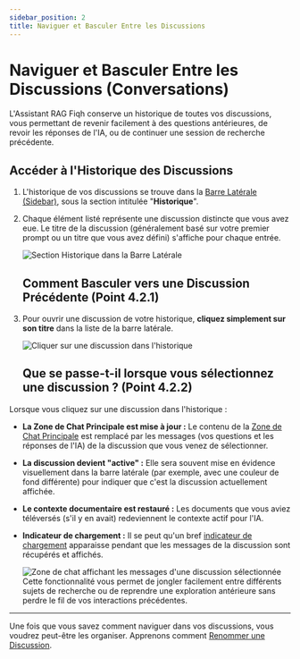 ```yaml
---
sidebar_position: 2
title: Naviguer et Basculer Entre les Discussions
---
```


# Naviguer et Basculer Entre les Discussions (Conversations)

L'Assistant RAG Fiqh conserve un historique de toutes vos discussions, vous permettant de revenir facilement à des questions antérieures, de revoir les réponses de l'IA, ou de continuer une session de recherche précédente.

## Accéder à l'Historique des Discussions

1.  L'historique de vos discussions se trouve dans la [Barre Latérale (Sidebar)](../interface-overview/sidebar.md), sous la section intitulée "**Historique**".
2.  Chaque élément listé représente une discussion distincte que vous avez eue. Le titre de la discussion (généralement basé sur votre premier prompt ou un titre que vous avez défini) s'affiche pour chaque entrée.

    ![Section Historique dans la Barre Latérale](/img/screenshot-sidebar-history-list.png)
    ## Comment Basculer vers une Discussion Précédente (Point 4.2.1)

1.  Pour ouvrir une discussion de votre historique, **cliquez simplement sur son titre** dans la liste de la barre latérale.

    ![Cliquer sur une discussion dans l'historique](/img/screenshot-sidebar-clicking-conversation.png)
    ## Que se passe-t-il lorsque vous sélectionnez une discussion ? (Point 4.2.2)

Lorsque vous cliquez sur une discussion dans l'historique :

* **La Zone de Chat Principale est mise à jour :** Le contenu de la [Zone de Chat Principale](../interface-overview/main-chat-area.md) est remplacé par les messages (vos questions et les réponses de l'IA) de la discussion que vous venez de sélectionner.
* **La discussion devient "active" :** Elle sera souvent mise en évidence visuellement dans la barre latérale (par exemple, avec une couleur de fond différente) pour indiquer que c'est la discussion actuellement affichée.
* **Le contexte documentaire est restauré :** Les documents que vous aviez téléversés (s'il y en avait) redeviennent le contexte actif pour l'IA.
* **Indicateur de chargement :** Il se peut qu'un bref [indicateur de chargement](../interface-overview/main-chat-area.md#4-indicateurs-de-chargement-point-323) apparaisse pendant que les messages de la discussion sont récupérés et affichés.

    ![Zone de chat affichant les messages d'une discussion sélectionnée](/img/screenshot-main-chat-area-messages.png)
    Cette fonctionnalité vous permet de jongler facilement entre différents sujets de recherche ou de reprendre une exploration antérieure sans perdre le fil de vos interactions précédentes.

---

Une fois que vous savez comment naviguer dans vos discussions, vous voudrez peut-être les organiser. Apprenons comment [Renommer une Discussion](./renaming.md).